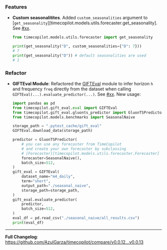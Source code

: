 ### Features

* **Custom seasonalitites**. Added `custom_seasonalities` argument to [`get_seasonality`][timecopilot.models.utils.forecaster.get_seasonality]. See [#xx](https://github.com/AzulGarza/timecopilot/pull/xx).
    ```python
    from timecopilot.models.utils.forecaster import get_seasonality

    print(get_seasonality("D", custom_seasonalities={"D": 7}))
    # 7
    print(get_seasonality("D")) # default seasonalities are used
    # 1
    ```

### Refactor

* **GIFTEval Module**: Refactored the [GIFTEval](https://github.com/SalesforceAIResearch/gift-eval/) module to infer horizon `h` and frequency `freq` directly from the dataset when calling `GIFTEval(...).evaluate_predictor(...)`. See [#xx](https://github.com/AzulGarza/timecopilot/pull/xx). New usage:
    ```python
    import pandas as pd
    from timecopilot.gift_eval.eval import GIFTEval
    from timecopilot.gift_eval.gluonts_predictor import GluonTSPredictor
    from timecopilot.models.benchmarks import SeasonalNaive

    storage_path = ".pytest_cache/gift_eval"
    GIFTEval.download_data(storage_path)

    predictor = GluonTSPredictor(
        # you can use any forecaster from TimeCopilot
        # and create your own forecaster by subclassing 
        # [Forecaster][timecopilot.models.utils.forecaster.Forecaster]
        forecaster=SeasonalNaive(),
        batch_size=512,
    )
    gift_eval = GIFTEval(
        dataset_name="m4_daily",
        term="short",
        output_path="./seasonal_naive",
        storage_path=storage_path,
    )
    gift_eval.evaluate_predictor(
        predictor,
        batch_size=512,
    )
    eval_df = pd.read_csv("./seasonal_naive/all_results.csv")
    print(eval_df)
    ```

---

**Full Changelog**: https://github.com/AzulGarza/timecopilot/compare/v0.0.12...v0.0.13